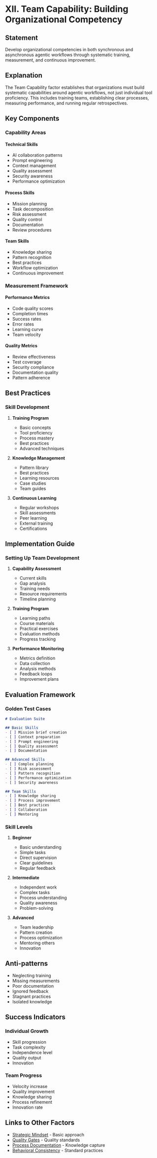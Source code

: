 # XII. Team Capability: Building Organizational Competency

## Statement

Develop organizational competencies in both synchronous and asynchronous agentic workflows through systematic training, measurement, and continuous improvement.

## Explanation

The Team Capability factor establishes that organizations must build systematic capabilities around agentic workflows, not just individual tool proficiency. This includes training teams, establishing clear processes, measuring performance, and running regular retrospectives.

## Key Components

### Capability Areas

#### Technical Skills
- AI collaboration patterns
- Prompt engineering
- Context management
- Quality assessment
- Security awareness
- Performance optimization

#### Process Skills
- Mission planning
- Task decomposition
- Risk assessment
- Quality control
- Documentation
- Review procedures

#### Team Skills
- Knowledge sharing
- Pattern recognition
- Best practices
- Workflow optimization
- Continuous improvement

### Measurement Framework

#### Performance Metrics
- Code quality scores
- Completion times
- Success rates
- Error rates
- Learning curve
- Team velocity

#### Quality Metrics
- Review effectiveness
- Test coverage
- Security compliance
- Documentation quality
- Pattern adherence

## Best Practices

### Skill Development

1. **Training Program**
   - Basic concepts
   - Tool proficiency
   - Process mastery
   - Best practices
   - Advanced techniques

2. **Knowledge Management**
   - Pattern library
   - Best practices
   - Learning resources
   - Case studies
   - Team guides

3. **Continuous Learning**
   - Regular workshops
   - Skill assessments
   - Peer learning
   - External training
   - Certifications

## Implementation Guide

### Setting Up Team Development

1. **Capability Assessment**
   - Current skills
   - Gap analysis
   - Training needs
   - Resource requirements
   - Timeline planning

2. **Training Program**
   - Learning paths
   - Course materials
   - Practical exercises
   - Evaluation methods
   - Progress tracking

3. **Performance Monitoring**
   - Metrics definition
   - Data collection
   - Analysis methods
   - Feedback loops
   - Improvement plans

## Evaluation Framework

### Golden Test Cases

```markdown
# Evaluation Suite

## Basic Skills
- [ ] Mission brief creation
- [ ] Context preparation
- [ ] Prompt engineering
- [ ] Quality assessment
- [ ] Documentation

## Advanced Skills
- [ ] Complex planning
- [ ] Risk assessment
- [ ] Pattern recognition
- [ ] Performance optimization
- [ ] Security awareness

## Team Skills
- [ ] Knowledge sharing
- [ ] Process improvement
- [ ] Best practices
- [ ] Collaboration
- [ ] Mentoring
```

### Skill Levels

1. **Beginner**
   - Basic understanding
   - Simple tasks
   - Direct supervision
   - Clear guidelines
   - Regular feedback

2. **Intermediate**
   - Independent work
   - Complex tasks
   - Process understanding
   - Quality awareness
   - Problem-solving

3. **Advanced**
   - Team leadership
   - Pattern creation
   - Process optimization
   - Mentoring others
   - Innovation

## Anti-patterns

- Neglecting training
- Missing measurements
- Poor documentation
- Ignored feedback
- Stagnant practices
- Isolated knowledge

## Success Indicators

### Individual Growth
- Skill progression
- Task complexity
- Independence level
- Quality output
- Innovation

### Team Progress
- Velocity increase
- Quality improvement
- Knowledge sharing
- Process refinement
- Innovation rate

## Links to Other Factors

- [Strategic Mindset](strategic-mindset.md) - Basic approach
- [Quality Gates](quality-gates.md) - Quality standards
- [Process Documentation](process-documentation.md) - Knowledge capture
- [Behavioral Consistency](behavioral-consistency.md) - Standard practices